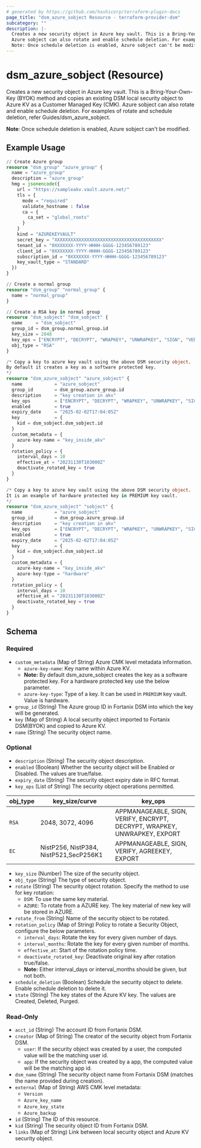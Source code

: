 ```yaml
---
# generated by https://github.com/hashicorp/terraform-plugin-docs
page_title: "dsm_azure_sobject Resource - terraform-provider-dsm"
subcategory: ""
description: |-
  Creates a new security object in Azure key vault. This is a Bring-Your-Own-Key (BYOK) method and copies an existing DSM local security object to Azure KV as a Customer Managed Key (CMK).
  Azure sobject can also rotate and enable schedule deletion. For examples of rotate and schedule deletion, refer Guides/dsm_azure_sobject.
  Note: Once schedule deletion is enabled, Azure sobject can't be modified.
---
```


# dsm_azure_sobject (Resource)

Creates a new security object in Azure key vault. This is a Bring-Your-Own-Key (BYOK) method and copies an existing DSM local security object to Azure KV as a Customer Managed Key (CMK).
Azure sobject can also rotate and enable schedule deletion. For examples of rotate and schedule deletion, refer Guides/dsm_azure_sobject.

**Note**: Once schedule deletion is enabled, Azure sobject can't be modified.

## Example Usage

```terraform
// Create Azure group
resource "dsm_group" "azure_group" {
  name = "azure_group"
  description = "azure_group"
  hmg = jsonencode({
    url = "https://sampleakv.vault.azure.net/"
    tls = {
      mode = "required"
      validate_hostname : false
      ca = {
        ca_set = "global_roots"
      }
    }
    kind = "AZUREKEYVAULT"
    secret_key = "XXXXXXXXXXXXXXXXXXXXXXXXXXXXXXXXXXXXXXXX"
    tenant_id = "0XXXXXXX-YYYY-HHHH-GGGG-123456789123"
    client_id = "0XXXXXXX-YYYY-HHHH-GGGG-123456789123"
    subscription_id = "0XXXXXXX-YYYY-HHHH-GGGG-123456789123"
    key_vault_type = "STANDARD"
  })
}

// Create a normal group
resource "dsm_group" "normal_group" {
  name = "normal_group"
}

// Create a RSA key in normal group
resource "dsm_sobject" "dsm_sobject" {
  name     = "dsm_sobject"
  group_id = dsm_group.normal_group.id
  key_size = 2048
  key_ops = ["ENCRYPT", "DECRYPT", "WRAPKEY", "UNWRAPKEY", "SIGN", "VERIFY", "EXPORT", "APPMANAGEABLE"]
  obj_type = "RSA"
}

/* Copy a key to azure key vault using the above DSM security object.
By default it creates a key as a software protected key.
*/
resource "dsm_azure_sobject" "azure_sobject" {
  name            = "azure_sobject"
  group_id        = dsm_group.azure_group.id
  description     = "key creation in akv"
  key_ops         = ["ENCRYPT", "DECRYPT", "WRAPKEY", "UNWRAPKEY", "SIGN", "VERIFY", "EXPORT", "APPMANAGEABLE"]
  enabled         = true
  expiry_date     = "2025-02-02T17:04:05Z"
  key             = {
    kid = dsm_sobject.dsm_sobject.id
  }
  custom_metadata = {
    azure-key-name = "key_inside_akv"
  }
  rotation_policy = {
    interval_days = 10
    effective_at = "20231130T183000Z"
    deactivate_rotated_key = true
  }
}

/* Copy a key to azure key vault using the above DSM security object.
It is an example of hardware protected key in PREMIUM key vault.
*/
resource "dsm_azure_sobject" "sobject" {
  name            = "azure_sobject"
  group_id        = dsm_group.azure_group.id
  description     = "key creation in akv"
  key_ops         = ["ENCRYPT", "DECRYPT", "WRAPKEY", "UNWRAPKEY", "SIGN", "VERIFY", "EXPORT", "APPMANAGEABLE"]
  enabled         = true
  expiry_date     = "2025-02-02T17:04:05Z"
  key             = {
    kid = dsm_sobject.dsm_sobject.id
  }
  custom_metadata = {
    azure-key-name = "key_inside_akv"
    azure-key-type = "hardware"
  }
  rotation_policy = {
    interval_days = 10
    effective_at = "20231130T183000Z"
    deactivate_rotated_key = true
  }
}
```

<!-- schema generated by tfplugindocs -->
## Schema

### Required

- `custom_metadata` (Map of String) Azure CMK level metadata information.
   * `azure-key-name`: Key name within Azure KV.
   * **Note:** By default dsm_azure_sobject creates the key as a software protected key. For a hardware protected key use the below parameter.
   * `azure-key-type`: Type of a key. It can be used in `PREMIUM` key vault. Value is hardware.
- `group_id` (String) The Azure group ID in Fortanix DSM into which the key will be generated.
- `key` (Map of String) A local security object imported to Fortanix DSM(BYOK) and copied to Azure KV.
- `name` (String) The security object name.

### Optional

- `description` (String) The security object description.
- `enabled` (Boolean) Whether the security object will be Enabled or Disabled. The values are true/false.
- `expiry_date` (String) The security object expiry date in RFC format.
- `key_ops` (List of String) The security object operations permitted.

| obj_type | key_size/curve | key_ops |
| -------- | -------- |-------- |
| `RSA` | 2048, 3072, 4096 | APPMANAGEABLE, SIGN, VERIFY, ENCRYPT, DECRYPT, WRAPKEY, UNWRAPKEY, EXPORT |
| `EC` | NistP256, NistP384, NistP521,SecP256K1 | APPMANAGEABLE, SIGN, VERIFY, AGREEKEY, EXPORT
- `key_size` (Number) The size of the security object.
- `obj_type` (String) The type of security object.
- `rotate` (String) The security object rotation. Specify the method to use for key rotation:
   * `DSM`: To use the same key material.
   * `AZURE`: To rotate from a AZURE key. The key material of new key will be stored in AZURE.
- `rotate_from` (String) Name of the security object to be rotated.
- `rotation_policy` (Map of String) Policy to rotate a Security Object, configure the below parameters.
   * `interval_days`: Rotate the key for every given number of days.
   * `interval_months`: Rotate the key for every given number of months.
   * `effective_at`: Start of the rotation policy time.
   * `deactivate_rotated_key`: Deactivate original key after rotation true/false.
   * **Note:** Either interval_days or interval_months should be given, but not both.
- `schedule_deletion` (Boolean) Schedule the security object to delete. Enable schedule deletion to delete it.
- `state` (String) The key states of the Azure KV key. The values are Created, Deleted, Purged.

### Read-Only

- `acct_id` (String) The account ID from Fortanix DSM.
- `creator` (Map of String) The creator of the security object from Fortanix DSM.
   * `user`: If the security object was created by a user, the computed value will be the matching user id.
   * `app`: If the security object was created by a app, the computed value will be the matching app id.
- `dsm_name` (String) The security object name from Fortanix DSM (matches the name provided during creation).
- `external` (Map of String) AWS CMK level metadata:
   * `Version`
   * `Azure_key_name`
   * `Azure_key_state`
   * `Azure_backup`
- `id` (String) The ID of this resource.
- `kid` (String) The security object ID from Fortanix DSM.
- `links` (Map of String) Link between local security object and Azure KV security object.
